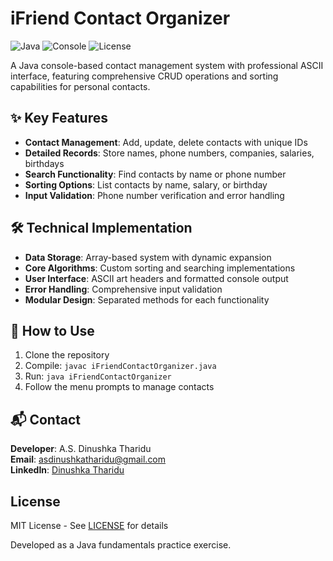 # iFriend Contact Organizer

![Java](https://img.shields.io/badge/Java-17-blue)
![Console](https://img.shields.io/badge/Platform-Console-brightgreen)
![License](https://img.shields.io/badge/License-MIT-orange)

A Java console-based contact management system with professional ASCII interface, featuring comprehensive CRUD operations and sorting capabilities for personal contacts.

## ✨ Key Features
- **Contact Management**: Add, update, delete contacts with unique IDs
- **Detailed Records**: Store names, phone numbers, companies, salaries, birthdays
- **Search Functionality**: Find contacts by name or phone number
- **Sorting Options**: List contacts by name, salary, or birthday
- **Input Validation**: Phone number verification and error handling

## 🛠️ Technical Implementation
- **Data Storage**: Array-based system with dynamic expansion
- **Core Algorithms**: Custom sorting and searching implementations
- **User Interface**: ASCII art headers and formatted console output
- **Error Handling**: Comprehensive input validation
- **Modular Design**: Separated methods for each functionality

## 🚀 How to Use
1. Clone the repository
2. Compile: `javac iFriendContactOrganizer.java`
3. Run: `java iFriendContactOrganizer`
4. Follow the menu prompts to manage contacts


## 📬 Contact
**Developer**: A.S. Dinushka Tharidu  
**Email**: [asdinushkatharidu@gmail.com](mailto:asdinushkatharidu@gmail.com)  
**LinkedIn**: [Dinushka Tharidu](https://www.linkedin.com/in/dinushka-tharidu-b3a1a1253)  

## License
MIT License - See [LICENSE](LICENSE) for details

Developed as a Java fundamentals practice exercise.
